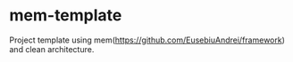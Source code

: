 # mem-template

Project template using mem(https://github.com/EusebiuAndrei/framework) and clean architecture.
